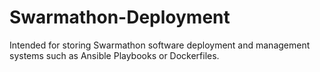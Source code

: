 # Swarmathon-Deployment
Intended for storing Swarmathon software deployment and management systems such as Ansible Playbooks or Dockerfiles.
